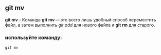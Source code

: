 ## git mv

**git mv** - Команда **git mv** — это всего лишь удобный способ переместить файл, а затем выполнить *git add* для нового файла и **git rm** для старого.

### используйте команду:

 ```bash=
 git mv
 ```